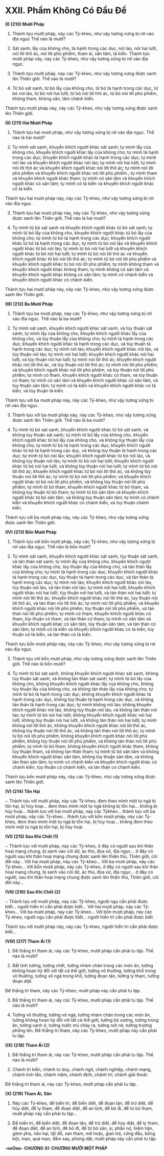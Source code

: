 # XXII. Phẩm Không Có Ðầu Ðề

**(I) (210) Mười Pháp**

1. Thành tựu mười pháp, này các Tỷ-kheo, như vậy tương xứng bị rơi vào địa ngục Thế nào là mười?

2. Sát sanh, lấy của không cho, tà hạnh trong các dục, nói láo, nói hai lưỡi, nói lời thô ác, nói lời phù
phiếm, tham ái, sân tâm, tà kiến.
Thành tựu mười pháp này, này các Tỷ-kheo, như vậy tương xứng bị rơi vào địa ngục.

3. Thành tựu mười pháp, này các Tỷ-kheo, như vậy tương xứng được sanh lên Thiên giới. Thế nào là
mười?

4. Từ bỏ sát sanh, từ bỏ lấy của không cho, từ bỏ tà hạnh trong các dục, từ bỏ nói láo, từ bỏ nói hai lưỡi,
từ bỏ nói lời thô ác, từ bỏ nói lời phù phiếm, không tham, không sân, tâm chánh kiến.

Thành tựu mười pháp này, này các Tỷ-kheo, như vậy tương xứng được sanh lên Thiên giới.

**(II) (211) Hai Mươi Pháp**

1. Thành tựu hai mươi pháp, như vậy tương xứng bị rơi vào địa ngục. Thế nào là hai mươi?

2. Tự mình sát sanh, khuyến khích người khác sát sanh; tự mình lấy của không cho, khuyến khích người
khác lấy của không cho; tự mình tà hạnh trong các dục; khuyến khích người khác tà hạnh trong các dục;
tự mình nói láo và khuyến khích người khác nói láo; tự mình nói hai lưỡi; tự mình nói lời thô ác và
khuyến khích người khác nói lời thô ác; tự mình nói lời phù phiếm và khuyến khích người khác nói lời
phù phiếm ; tự mình tham và khuyến khích người khác tham; tự mình có sân tâm và khuyến khích người
khác có sân tâm; tự mình có tà kiến và khuyến khích người khác có tà kiến.

Thành tựu hai mươi pháp này, này các Tỷ-kheo, như vậy tương xứng bị rơi vào địa ngục.

3. Thành tựu hai mươi pháp này, này các Tỷ-kheo, như vậy tương xứng được sanh lên Thiên giới. Thế
nào là hai mươi?

4. Tự mình từ bỏ sát sanh và khuyến khích người khác từ bỏ sát sanh; tự mình từ bỏ lấy của không cho,
khuyến khích người khác từ bỏ lấy của không cho; tự mình từ bỏ tà hạnh trong các dục; khuyến khích
người khác từ bỏ tà hạnh trong các dục; tự mình từ bỏ nói láo và khuyến khích người khác từ bỏ nói láo;
tự mình từ bỏ nói hai lưỡi và khuyến khích người khác từ bỏ nói hai lưỡi; tự mình từ bỏ nói lời thô ác và
khuyến khích người khác từ bỏ nói lời thô ác; tự mình từ bỏ nói lời phù phiếm và khuyến khích người
khác từ bỏ nói lời phù phiếm; tự mình không tham và khuyến khích người khác không tham; tự mình
không có sân tâm và khuyến khích người khác không có sân tâm; tự mình có chánh kiến và khuyến
khích người khác có chánh kiến.

Thành tựu hai mươi pháp này, này các Tỷ-kheo, như vậy tương xứng được sanh lên Thiên giới.

**(III) (212) Ba Mươi Pháp**

1. Thành tựu ba mươi pháp, này các Tỷ-kheo, như vậy tương xứng bị rơi vào địa ngục. Thế nào là ba
mươi?

2. Tự mình sát sanh, khuyến khích người khác sát sanh, và tùy thuận sát sanh; tự mình lấy của không
cho, khuyến khích người khác lấy của không cho, và tùy thuận lấy của không cho; tự mình tà hạnh trong
các dục; khuyến khích người khác tà hạnh trong các dục, và tùy thuận tà hạnh trong các dục; tự mình nói
láo; khuyến khích người khác nói láo, và tùy thuận nói láo; tự mình nói hai lưỡi; khuyến khích người
khác nói hai lưỡi, và tùy thuận nói hai lưỡi; tự mình nói lời thô ác; khuyến khích người khác nói lời thô
ác, và tùy thuận nói lời thô ác; tự mình nói lời phù phiếm; và khuyến khích người khác nói lời phù
phiếm, và tùy thuận nói lời phù phiếm; tự mình có tham, khuyến khích người khác có tham, và tùy thuận
có tham; tự mình có sân tâm và khuyến khích người khác có sân tâm, và tùy thuận sân tâm; tự mình có
tà kiến và khuyến khích người khác có tà kiến, và tùy thuận tà kiến.

Thành tựu với ba mươi pháp này, này các Tỷ-kheo, như vậy tương xứng bị rơi vào địa ngục.

3. Thành tựu với ba mươi pháp này, này các Tỷ-kheo, như vậy tương xứng được sanh lên Thiên giới.
Thế nào là ba mươi?

4. Tự mình từ bỏ sát sanh, khuyến khích người khác từ bỏ sát sanh, và không tùy thuận sát sanh; tự mình
từ bỏ lấy của không cho, khuyến khích người khác từ bỏ lấy của không cho, và không tùy thuận lấy của
không cho; tự mình từ bỏ tà hạnh trong các dục; khuyến khích người khác từ bỏ tà hạnh trong các dục,
và không tùy thuận tà hạnh trong các dục; tự mình từ bỏ nói láo; khuyến khích người khác từ bỏ nói láo,
và không tùy thuận nói láo; tự mình từ bỏ nói hai lưỡi; khuyến khích người khác từ bỏ nói hai lưỡi, và
không tùy thuận nói hai lưỡi; tự mình từ bỏ nói lời thô ác; khuyến khích người khác từ bỏ nói lời thô ác,
và không tùy thuận nói lời thô ác; tự mình từ bỏ nói lời phù phiếm; và khuyến khích người khác từ bỏ
nói lời phù phiếm, và không tùy thuận nói lời phù phiếm; tự mình từ bỏ tham, khuyến khích người khác
từ bỏ tham, và không tùy thuận từ bỏ tham; tự mình từ bỏ sân tâm và khuyến khích người khác từ bỏ sân
tâm, và không tùy thuận sân tâm; tự mình có chánh kiến và khuyến khích người khác có chánh kiến, và
tùy thuận chánh kiến.

Thành tựu với ba mươi pháp này, này các Tỷ-kheo, như vậy tương xứng được sanh lên Thiên giới.

**(IV) (213) Bốn Mươi Pháp**

1. Thành tựu với bốn mươi pháp, này các Tỷ-kheo, như vậy tương xứng bị rơi vào địa ngục. Thế nào là
bốn mươi?

2. Tự mình sát sanh, khuyến khích người khác sát sanh, tùy thuận sát sanh, và tán thán sát sanh; tự mình
lấy của không cho, khuyến khích người khác lấy của không cho, tùy thuận lấy của không cho, và tán
thán lấy của không cho; tự mình tà hạnh trong các dục; khuyến khích người khác tà hạnh trong các dục,
tùy thuận tà hạnh trong các dục, và tán thán tà hạnh trong các dục; tự mình nói láo; khuyến khích người
khác nói láo, tùy thuận nói láo, và tán thán nói láo; tự mình nói hai lưỡi; khuyến khích người khác nói
hai lưỡi, tùy thuận nói hai lưỡi, và tán thán nói hai lưỡi; tự mình nói lời thô ác; khuyến khích người khác
nói lời thô ác, tùy thuận nói lời thô ác, và tán thán nói lời thô ác; tự mình nói lời phù phiếm; và khuyến
khích người khác nói lời phù phiếm, tùy thuận nói lời phù phiếm, và tán thán nói lời phù phiếm; tự mình
có tham, khuyến khích người khác có tham, tùy thuận có tham, và tán thán có tham; tự mình có sân tâm
và khuyến khích người khác có sân tâm, tùy thuận sân tâm, và tán thán có sân tâm; tự mình có tà kiến và
khuyến khích người khác có tà kiến, tùy thuận có tà kiến, và tán thán có tà kiến.

Thành tựu bốn mươi pháp này, này các Tỷ-kheo, như vậy tương xứng bị rơi vào địa ngục.

3. Thành tựu với bốn mươi pháp, như vậy tương xứng được sanh lên Thiên giới. Thế nào là bốn mươi?

4. Tự mình từ bỏ sát sanh, không khuyến khích người khác sát sanh, không tùy thuận sát sanh, và không
tán thán sát sanh; tự mình từ bỏ lấy của không cho, không khuyến khích người khác lấy của không cho,
không tùy thuận lấy của không cho, và không tán thán lấy của không cho; tự mình từ bỏ tà hạnh trong
các dục; không khuyến khích người khác tà hạnh trong các dục, không tùy thuận tà hạnh trong các dục,
và không tán thán tà hạnh trong các dục; tự mình không nói láo; không khuyến khích người khác nói
láo, không tùy thuận nói láo, và không tán thán nói láo; tự mình từ bỏ nói hai lưỡi; không khuyến khích
người khác nói hai lưỡi, không tùy thuận nói hai lưỡi, và không tán thán nói hai lưỡi; tự mình không nói
lời thô ác; không khuyến khích người khác nói lời thô ác, không tùy thuận nói lời thô ác, và không tán
thán nói lời thô ác; tự mình từ bỏ nói lời phù phiếm; không khuyến khích người khác nói lời phù phiếm,
không tùy thuận nói lời phù phiếm, và không tán thán nói lời phù phiếm; tự mình từ bỏ tham, không
khuyến khích người khác tham, không tùy thuận tham, và không tán thán tham; tự mình từ bỏ sân tâm
và không khuyến khích người khác sân tâm, không tùy thuận sân tâm, và không tán thán sân tâm; tự
mình có chánh kiến và khuyến khích người khác có chánh kiến, tùy thuận có chánh kiến, và tán thán có
chánh kiến.

Thành tựu bốn mươi pháp này, này các Tỷ-kheo, như vậy tương xứng được sanh lên Thiên giới.

**(V) (214) Tổn Hại**

− Thành tựu với mười pháp, này các Tỷ-kheo, đem theo mình một tự ngã bị tổn hại, bị hủy hoại... đem
theo mình một tự ngã không bị tổn hại... không bị hủy hoại... thành tựu với hai mươi pháp, này các Tỷkheo... thành tựu với ba mươi pháp, này các Tỷ-kheo... thành tựu với bốn mươi pháp, này các Tỷ-kheo,
đem theo mình một tự ngã bị tổn hại, bị hủy hoại... không đem theo mình một tự ngã bị tổn hại, bị hủy
hoại.

**(VI) (215) Sau Khi Chết (1)**

− Thành tựu với mười pháp, này các Tỷ-kheo, ở đây có người sau khi thân hoại mạng chung, bị sanh vào
cõi dữ, ác thú, đọa xứ, địa ngục... ở đây có người sau khi thân hoại mạng chung được sanh lên thiện thú,
Thiên giới, cõi đời này... Với hai mươi pháp, này các Tỷ-kheo... Với ba mươi pháp, này các Tỷ-kheo...
Với bốn mươi pháp, này các Tỷ-kheo, ở đây có người sau khi thân hoại mạng chung, bị sanh vào cõi dữ,
ác thú, đọa xứ, địa ngục... ở đây có người, sau khi thân hoại mạng chung được sanh lên thiện thú, Thiên
giới, cõi đời này...

**(VII) (216) Sau Khi Chết (2)**

− Thành tựu với mười pháp, này các Tỷ-kheo, người ngu cần phải được biết... người hiền trí cần phải
được biết... Với hai mươi pháp, này các Tỷ-kheo... Với ba mươi pháp, này các Tỷ-kheo... Với bốn mươi
pháp, này các Tỷ-kheo, người ngu cần phải được biết... người hiền trí cần phải được biết.

Thành tựu với mười pháp này, này các Tỷ-kheo, người hiền trí cần phải được biết...

**(VIII) (217) Tham Ái (1)**

1. Ðể thắng tri tham ái, này các Tỷ-kheo, mười pháp cần phải tu tập. Thế nào là mười?

2. Bất tịnh tưởng, tưởng chết, tưởng nhàm chán trong các món ăn, tưởng không hoan hỷ đối với tất cả
thế giới, tưởng vô thường, tưởng khổ trong vô thường, tưởng vô ngã trong khổ, tưởng đoạn tận, tưởng ly
tham, tưởng đoạn diệt.

Ðể thắng tri tham, này các Tỷ-kheo, mười pháp này cần phải tu tập.

3. Ðể thắng tri tham ái, này các Tỷ-kheo, mười pháp cần phải tu tập. Thế nào là mười?

4. Tưởng vô thường, tưởng vô ngã, tưởng nhàm chán trong các món ăn, tưởng không hoan hỷ đối với tất
cả thế giới, tưởng bộ xương, tưởng trùng ăn, tưởng xanh ứ, tưởng nước mủ chảy ra, tưởng nứt nẻ, tưởng
trương phồng lên.
Ðể thắng tri tham, này các Tỷ-kheo, mười pháp này cần phải tu tập.

**(IX) (218) Tham Ái (2)**

1. Ðể thắng tri tham ái, này các Tỷ-kheo, mười pháp cần phải tu tập. Thế nào là mười?

2. Chánh tri kiến, chánh tư duy, chánh ngữ, chánh nghiệp, chánh mạng, chánh tinh tấn, chánh niệm,
chánh định, chánh trí, chánh giải thoát.

Ðể thắng tri tham ái, này các Tỷ-kheo, mười pháp cần phải tu tập.

**(X) (219) Tham Ái, Sân**

1. Này các Tỷ-kheo, để biến tri, để biến diệt, để đoạn tận, để trừ diệt, để hủy diệt, để ly tham, để đoạn
diệt, để an tịnh, để bỏ đi, để từ bỏ tham, mười pháp này cần phải tu tập...

2. Ðể biến tri, để biến diệt, để đoạn tận, để trừ diệt, để hủy diệt, để ly tham, để đoạn diệt, để an tịnh, để
bỏ đi, để từ bỏ sân, si, phẫn nộ, hiềm hận, gièm pha, não hại, tật đố, xan tham, mê hoặc, gian trá, cứng
đầu, bồng bột, mạn, quá mạn, đắm say, phóng dật, mười pháp này cần phải tu tập.

**-ooOoo-**
**CHƯƠNG XI: CHƯƠNG MƯỜI MỘT PHÁP**

